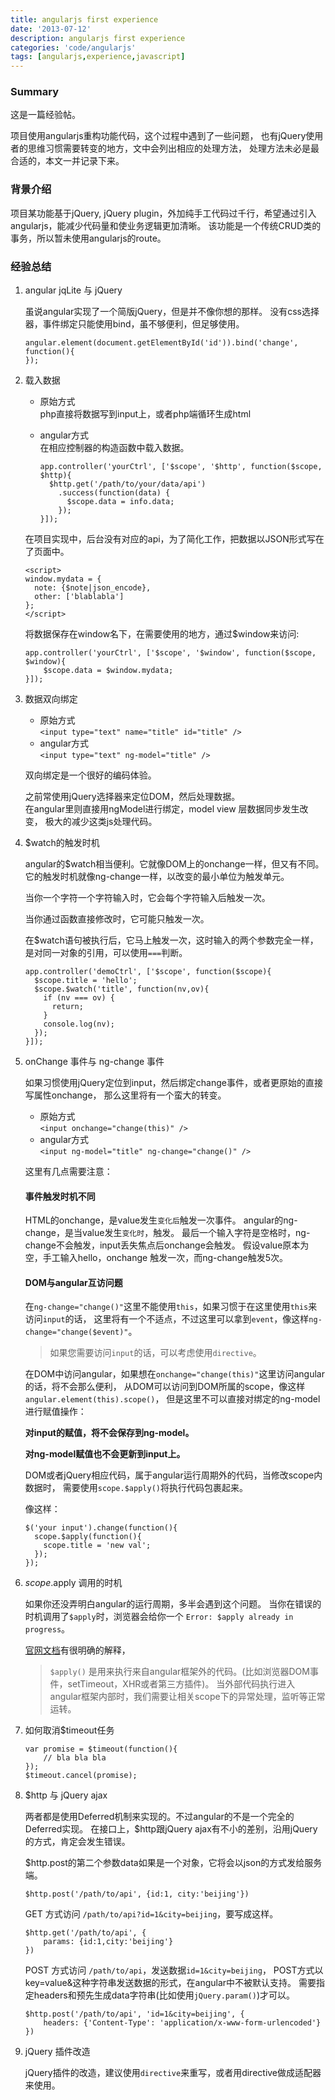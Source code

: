 ```yaml
---
title: angularjs first experience
date: '2013-07-12'
description: angularjs first experience
categories: 'code/angularjs'
tags: [angularjs,experience,javascript]
---
```


### Summary
这是一篇经验帖。

项目使用angularjs重构功能代码，这个过程中遇到了一些问题，
也有jQuery使用者的思维习惯需要转变的地方，文中会列出相应的处理方法，
处理方法未必是最合适的，本文一并记录下来。

### 背景介绍
项目某功能基于jQuery, jQuery
plugin，外加纯手工代码过千行，希望通过引入angularjs，能减少代码量和使业务逻辑更加清晰。
该功能是一个传统CRUD类的事务，所以暂未使用angularjs的route。

### 经验总结

1. angular jqLite 与 jQuery

    虽说angular实现了一个简版jQuery，但是并不像你想的那样。
    没有css选择器，事件绑定只能使用bind，虽不够便利，但足够使用。

    ```
    angular.element(document.getElementById('id')).bind('change', function(){
    });
    ```

2. 载入数据
   - 原始方式  
     php直接将数据写到input上，或者php端循环生成html
   - angular方式  
     在相应控制器的构造函数中载入数据。

        ```
        app.controller('yourCtrl', ['$scope', '$http', function($scope, $http){
          $http.get('/path/to/your/data/api')
            .success(function(data) {
              $scope.data = info.data;
            });
        }]);
        ```

    在项目实现中，后台没有对应的api，为了简化工作，把数据以JSON形式写在了页面中。

    ```
    <script>
    window.mydata = {
      note: {$note|json_encode},
      other: ['blablabla']
    };
    </script>
    ```
    将数据保存在window名下，在需要使用的地方，通过$window来访问:

    ```
    app.controller('yourCtrl', ['$scope', '$window', function($scope, $window){
        $scope.data = $window.mydata;
    }]);
    ```

3. 数据双向绑定
   * 原始方式  
     `<input type="text" name="title" id="title" />`
   * angular方式  
     `<input type="text" ng-model="title" />`

    双向绑定是一个很好的编码体验。

    之前常使用jQuery选择器来定位DOM，然后处理数据。  
    在angular里则直接用ngModel进行绑定，model view 层数据同步发生改变，
    极大的减少这类js处理代码。

4. $watch的触发时机

    angular的$watch相当便利。它就像DOM上的onchange一样，但又有不同。
    它的触发时机就像ng-change一样，以改变的最小单位为触发单元。

    当你一个字符一个字符输入时，它会每个字符输入后触发一次。

    当你通过函数直接修改时，它可能只触发一次。

    在$watch语句被执行后，它马上触发一次，这时输入的两个参数完全一样，
    是对同一对象的引用，可以使用`===`判断。

    ```
    app.controller('demoCtrl', ['$scope', function($scope){
      $scope.title = 'hello';
      $scope.$watch('title', function(nv,ov){
        if (nv === ov) {
          return;
        }
        console.log(nv);
      });
    }]);
    ```

5. onChange 事件与 ng-change 事件

    如果习惯使用jQuery定位到input，然后绑定change事件，或者更原始的直接写属性onchange，
    那么这里将有一个蛮大的转变。
    * 原始方式  
        `<input onchange="change(this)" />`
    * angular方式  
        `<input ng-model="title" ng-change="change()" />`

    这里有几点需要注意：

    #### 事件触发时机不同

    HTML的onchange，是value发生`变化后`触发一次事件。
    angular的ng-change，是当value发生`变化时`，触发。
    最后一个输入字符是空格时，ng-change不会触发，input丢失焦点后onchange会触发。
    假设value原本为空，手工输入hello，onchange 触发一次，而ng-change触发5次。

    #### DOM与angular互访问题

    在`ng-change="change()"`这里不能使用`this`，如果习惯于在这里使用`this`来访问`input`的话，
    这里将有一个不适点，不过这里可以拿到`event`，像这样`ng-change="change($event)"`。

     > 如果您需要访问`input`的话，可以考虑使用`directive`。

     在DOM中访问angular，如果想在`onchange="change(this)"`这里访问angular的话，将不会那么便利，
     从DOM可以访问到DOM所属的scope，像这样`angular.element(this).scope()`，
     但是这里不可以直接对绑定的ng-model进行赋值操作：

     __对input的赋值，将不会保存到ng-model。__

     __对ng-model赋值也不会更新到input上。__

     DOM或者jQuery相应代码，属于angular运行周期外的代码，当修改scope内数据时，
     需要使用`scope.$apply()`将执行代码包裹起来。

     像这样：

     ```
     $('your input').change(function(){
       scope.$apply(function(){
         scope.title = 'new val';
       });
     });
     ```

6. $scope.$apply 调用的时机

    如果你还没弄明白angular的运行周期，多半会遇到这个问题。
    当你在错误的时机调用了`$apply`时，浏览器会给你一个
    `Error: $apply already in progress`。

    [官网文档](http://docs.angularjs.org/api/ng.$rootScope.Scope#$apply)有很明确的解释，
    > `$apply()` 是用来执行来自angular框架外的代码。(比如浏览器DOM事件，setTimeout，XHR或者第三方插件)。
    > 当外部代码执行进入angular框架内部时，我们需要让相关scope下的异常处理，监听等正常运转。

7. 如何取消$timeout任务

    ```
    var promise = $timeout(function(){
        // bla bla bla 
    });
    $timeout.cancel(promise);
    ```

8. $http 与 jQuery ajax

    两者都是使用Deferred机制来实现的。不过angular的不是一个完全的Deferred实现。
    在接口上，$http跟jQuery ajax有不小的差别，沿用jQuery的方式，肯定会发生错误。

    $http.post的第二个参数data如果是一个对象，它将会以json的方式发给服务端。

    ```
    $http.post('/path/to/api', {id:1, city:'beijing'})
    ```
    GET 方式访问 `/path/to/api?id=1&city=beijing`，要写成这样。

    ```
    $http.get('/path/to/api', {
        params: {id:1,city:'beijing'}
    })
    ```
    POST 方式访问 `/path/to/api`，发送数据`id=1&city=beijing`，
    POST方式以key=value&amp;这种字符串发送数据的形式，在angular中不被默认支持。
    需要指定headers和预先生成data字符串(比如使用`jQuery.param()`)才可以。

    ```
    $http.post('/path/to/api', 'id=1&city=beijing', {
        headers: {'Content-Type': 'application/x-www-form-urlencoded'}
    })
    ```

9. jQuery 插件改造

    jQuery插件的改造，建议使用`directive`来重写，或者用directive做成适配器来使用。
